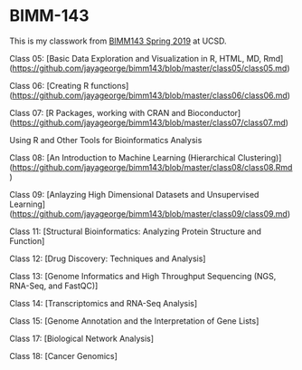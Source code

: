 # BIMM-143

This is my classwork from [BIMM143 Spring 2019](https://bioboot.github.io/bimm143_S19/) at UCSD.

Class 05: [Basic Data Exploration and Visualization in R, HTML, MD, Rmd] (https://github.com/jayageorge/bimm143/blob/master/class05/class05.md)

Class 06: [Creating R functions] (https://github.com/jayageorge/bimm143/blob/master/class06/class06.md)

Class 07: [R Packages, working with CRAN and Bioconductor] (https://github.com/jayageorge/bimm143/blob/master/class07/class07.md)

Using R and Other Tools for Bioinformatics Analysis

Class 08: [An Introduction to Machine Learning (Hierarchical Clustering)] (https://github.com/jayageorge/bimm143/blob/master/class08/class08.Rmd)

Class 09: [Anlayzing High Dimensional Datasets and Unsupervised Learning] (https://github.com/jayageorge/bimm143/blob/master/class09/class09.md)

Class 11: [Structural Bioinformatics: Analyzing Protein Structure and Function]

Class 12: [Drug Discovery: Techniques and Analysis]

Class 13: [Genome Informatics and High Throughput Sequencing (NGS, RNA-Seq, and FastQC)]

Class 14: [Transcriptomics and RNA-Seq Analysis]

Class 15: [Genome Annotation and the Interpretation of Gene Lists]

Class 17: [Biological Network Analysis]

Class 18: [Cancer Genomics]
